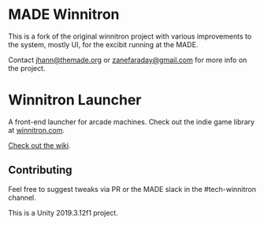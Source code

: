 # MADE Winnitron

This is a fork of the original winnitron project with various improvements to the system, mostly UI, for the excibit running at the MADE. 

Contact jhann@themade.org or zanefaraday@gmail.com for more info on the project.

# Winnitron Launcher

A front-end launcher for arcade machines. Check out the indie game library at [winnitron.com](http://winnitron.com).

[Check out the wiki](https://github.com/winnitron/winnitronlauncher/wiki).

## Contributing

Feel free to suggest tweaks via PR or the MADE slack in the #tech-winnitron channel.

This is a Unity 2019.3.12f1 project.
